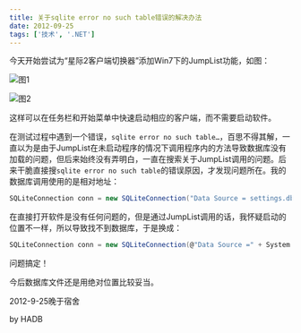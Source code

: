 ```yaml
---
title: 关于sqlite error no such table错误的解决办法
date: 2012-09-25
tags: ['技术', '.NET']
---
```


今天开始尝试为“星际2客户端切换器”添加Win7下的JumpList功能，如图：

![图1](/images/posts/sqlite-error-no-such-table-01.png)

![图2](/images/posts/sqlite-error-no-such-table-02.png)

这样可以在任务栏和开始菜单中快速启动相应的客户端，而不需要启动软件。

在测试过程中遇到一个错误，`sqlite error no such table…`，百思不得其解，一直以为是由于JumpList在未启动程序的情况下调用程序内的方法导致数据库没有加载的问题，但后来始终没有弄明白，一直在搜索关于JumpList调用的问题。后来干脆直接搜`sqlite error no such table`的错误原因，才发现问题所在。我的数据库调用使用的是相对地址：

```c#
SQLiteConnection conn = new SQLiteConnection("Data Source = settings.db;");
```

在直接打开软件是没有任何问题的，但是通过JumpList调用的话，我怀疑启动的位置不一样，所以导致找不到数据库，于是换成：

```c#
SQLiteConnection conn = new SQLiteConnection(@"Data Source =" + System.Windows.Forms.Application.StartupPath + "\\settings.db;");
```

问题搞定！

今后数据库文件还是用绝对位置比较妥当。

2012-9-25晚于宿舍

by HADB

